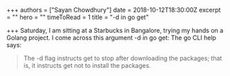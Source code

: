 +++
authors = ["Sayan Chowdhury"]
date = 2018-10-12T18:30:00Z
excerpt = ""
hero = ""
timeToRead = 1
title = "-d in go get"

+++
Saturday, I am sitting at a Starbucks in Bangalore, trying my hands on a Golang project. I come across this argument -d in go get: The go CLI help says:

> The -d flag instructs get to stop after downloading the packages; that is, it instructs get not to install the packages.
